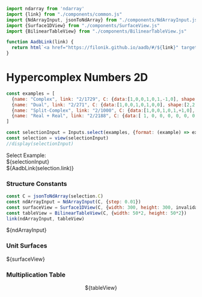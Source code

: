 <div style="display:none">
$$
\newcommand{\I}[1]{#1}
\newcommand{\K}[1]{#1}
\newcommand{\A}[1]{\mathbf{#1}}
\newcommand{\scalars}[2][]{\K{#2}\I{#1}}
\newcommand{\versors}[2][]{\A{#2}\I{#1}}
\newcommand{\xs}[1]{\scalars[^{#1}]{x}}
\newcommand{\ys}[1]{\scalars[^{#1}]{y}}
\newcommand{\zs}[1]{\scalars[^{#1}]{z}}
\newcommand{\es}[1]{\versors[_{#1}]{e}}
\newcommand{\fs}[1]{\versors[_{#1}]{f}}
\newcommand{\Xs}[2]{\scalars[_{#1}^{#2}]{X}}
\newcommand{\Ys}[2]{\scalars[_{#1}^{#2}]{Y}}
\newcommand{\Zs}[2]{\scalars[_{#1}^{#2}]{Z}}
\newcommand{\Cs}[3]{\scalars[_{#1#2}^{#3}]{C}}
$$
</div>

```js
import ndarray from 'ndarray'
import {link} from "./components/common.js"
import {NdArrayInput, jsonToNdArray} from "./components/NdArrayInput.js"
import {Surface1DView} from "./components/SurfaceView.js"
import {BilinearTableView} from "./components/BilinearTableView.js"

function AadbLink(link) {
  return html`<a href="https://filonik.github.io/aadb/#/${link}" target="_blank">AADB</a>`
}
```

# Hypercomplex Numbers 2D

<!--
$$
\A{x} = \xs{0}\es{0} + \xs{1}\es{1}
$$

## Examples
-->

```js
const examples = [
  {name: "Complex", link: "2/1729", C: {data:[1,0,0,1,0,1,-1,0], shape:[2,2,2]}},
  {name: "Dual", link: "2/271", C: {data:[1,0,0,1,0,1,0,0], shape:[2,2,2]}},
  {name: "Split-Complex", link: "2/1000", C: {data:[1,0,0,1,0,1,+1,0], shape:[2,2,2]}},
  {name: "Real + Real", link: "2/2188", C: {data:[ 1, 0, 0, 0, 0, 0, 0, 1 ], shape:[2,2,2]}},
]

const selectionInput = Inputs.select(examples, {format: (example) => example.name})
const selection = view(selectionInput)
//display(selectionInput)
```
<p>
<div class="flex flex-row gap-2">
<div class="text-sm">Select Example:</div>
${selectionInput}
<div>
${AadbLink(selection.link)}
</div>
</div>
</p>

### Structure Constants

```js
const C = jsonToNdArray(selection.C)
const ndArrayInput = NdArrayInput(C, {step: 0.01})
const surfaceView = Surface1DView(C, {width: 300, height: 300, invalidation})
const tableView = BilinearTableView(C, {width: 50*2, height: 50*2})
link(ndArrayInput, tableView)
```

<!--
<div class="flex flex-row gap-1">
<div>
$$
\Cs{\alpha}{\beta}{\gamma}
$$
</div>
${ndArrayInput}
</div>
-->
${ndArrayInput}

### Unit Surfaces

<div class="card">
  ${surfaceView}
</div>

### Multiplication Table

<div class="card" style="text-align: center">
  ${tableView}
</div>
